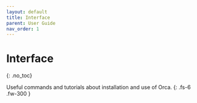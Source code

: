 ```yaml
---
layout: default
title: Interface
parent: User Guide
nav_order: 1
---
```


# Interface
{: .no_toc}

Useful commands and tutorials about installation and use of Orca.
{: .fs-6 .fw-300 }
